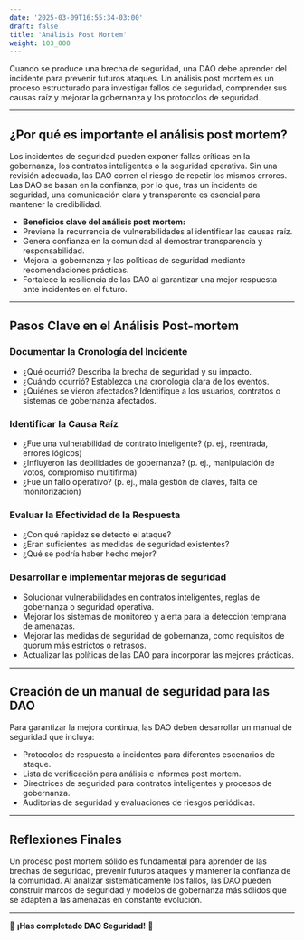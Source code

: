 ```yaml
---
date: '2025-03-09T16:55:34-03:00'
draft: false
title: 'Análisis Post Mortem'
weight: 103_000
---
```


Cuando se produce una brecha de seguridad, una DAO debe aprender del incidente para prevenir futuros ataques. Un análisis post mortem es un proceso estructurado para investigar fallos de seguridad, comprender sus causas raíz y mejorar la gobernanza y los protocolos de seguridad.

---

## **¿Por qué es importante el análisis post mortem?**

Los incidentes de seguridad pueden exponer fallas críticas en la gobernanza, los contratos inteligentes o la seguridad operativa. Sin una revisión adecuada, las DAO corren el riesgo de repetir los mismos errores. Las DAO se basan en la confianza, por lo que, tras un incidente de seguridad, una comunicación clara y transparente es esencial para mantener la credibilidad.

- **Beneficios clave del análisis post mortem:**
- Previene la recurrencia de vulnerabilidades al identificar las causas raíz.
- Genera confianza en la comunidad al demostrar transparencia y responsabilidad.
- Mejora la gobernanza y las políticas de seguridad mediante recomendaciones prácticas.
- Fortalece la resiliencia de las DAO al garantizar una mejor respuesta ante incidentes en el futuro.

---

## **Pasos Clave en el Análisis Post-mortem**

### **Documentar la Cronología del Incidente**
- ¿Qué ocurrió? Describa la brecha de seguridad y su impacto.
- ¿Cuándo ocurrió? Establezca una cronología clara de los eventos.
- ¿Quiénes se vieron afectados? Identifique a los usuarios, contratos o sistemas de gobernanza afectados.

### **Identificar la Causa Raíz**
- ¿Fue una vulnerabilidad de contrato inteligente? (p. ej., reentrada, errores lógicos)
- ¿Influyeron las debilidades de gobernanza? (p. ej., manipulación de votos, compromiso multifirma)
- ¿Fue un fallo operativo? (p. ej., mala gestión de claves, falta de monitorización)

### **Evaluar la Efectividad de la Respuesta**
- ¿Con qué rapidez se detectó el ataque?
- ¿Eran suficientes las medidas de seguridad existentes?
- ¿Qué se podría haber hecho mejor?

### **Desarrollar e implementar mejoras de seguridad**
- Solucionar vulnerabilidades en contratos inteligentes, reglas de gobernanza o seguridad operativa.
- Mejorar los sistemas de monitoreo y alerta para la detección temprana de amenazas.
- Mejorar las medidas de seguridad de gobernanza, como requisitos de quorum más estrictos o retrasos.
- Actualizar las políticas de las DAO para incorporar las mejores prácticas.

---

## **Creación de un manual de seguridad para las DAO**

Para garantizar la mejora continua, las DAO deben desarrollar un manual de seguridad que incluya:
- Protocolos de respuesta a incidentes para diferentes escenarios de ataque.
- Lista de verificación para análisis e informes post mortem.
- Directrices de seguridad para contratos inteligentes y procesos de gobernanza.
- Auditorías de seguridad y evaluaciones de riesgos periódicas.

---

## **Reflexiones Finales**

Un proceso post mortem sólido es fundamental para aprender de las brechas de seguridad, prevenir futuros ataques y mantener la confianza de la comunidad. Al analizar sistemáticamente los fallos, las DAO pueden construir marcos de seguridad y modelos de gobernanza más sólidos que se adapten a las amenazas en constante evolución.

---

🔖 **¡Has completado DAO Seguridad!** 🔖